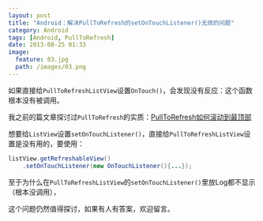 ```yaml
---
layout: post
title: "Android：解决PullToRefresh的setOnTouchListener()无效的问题"
category: Android
tags: [Android, PullToRefresh]
date: 2013-08-25 01:33
image:
  feature: 03.jpg
  path: /images/03.png
---
```


如果直接给`PullToRefreshListView`设置`OnTouch()`，会发现没有反应：这个函数根本没有被调用。

我之前的篇文章探讨过`PullToRefresh`的实质：[PullToRefresh如何滚动到最顶部](/2013/08/25/02/)

想要给`ListView`设置`setOnTouchListener()`，直接给`PullToRefreshListView`设置是没有用的，要使用：

```java
listView.getRefreshableView()
	.setOnTouchListener(new OnTouchListener(){...});
```

至于为什么在`PullToRefreshListView`的`setOnTouchListener()`里放Log都不显示（根本没调用），

这个问题仍然值得探讨，如果有人有答案，欢迎留言。